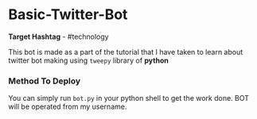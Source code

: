 # Basic-Twitter-Bot

**Target Hashtag** - #technology

This bot is made as a part of the tutorial that I have taken to learn about twitter bot making using ```tweepy``` library of **python**

### Method To Deploy

You can simply run ```bot.py``` in your python shell to get the work done. BOT will be operated from my username.
